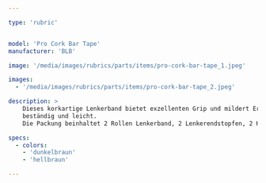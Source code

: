```yaml
---

type: 'rubric'


model: 'Pro Cork Bar Tape'
manufacturer: 'BLB'

image: '/media/images/rubrics/parts/items/pro-cork-bar-tape_1.jpeg'

images:
  - '/media/images/rubrics/parts/items/pro-cork-bar-tape_2.jpeg'

description: >
    Dieses korkartige Lenkerband bietet exzellenten Grip und mildert Erschütterungen. Es ist 
    beständig und leicht.
    Die Packung beinhaltet 2 Rollen Lenkerband, 2 Lenkerendstopfen, 2 Klebestreifen

specs:
  - colors:
    - 'dunkelbraun'
    - 'hellbraun'

---
```

